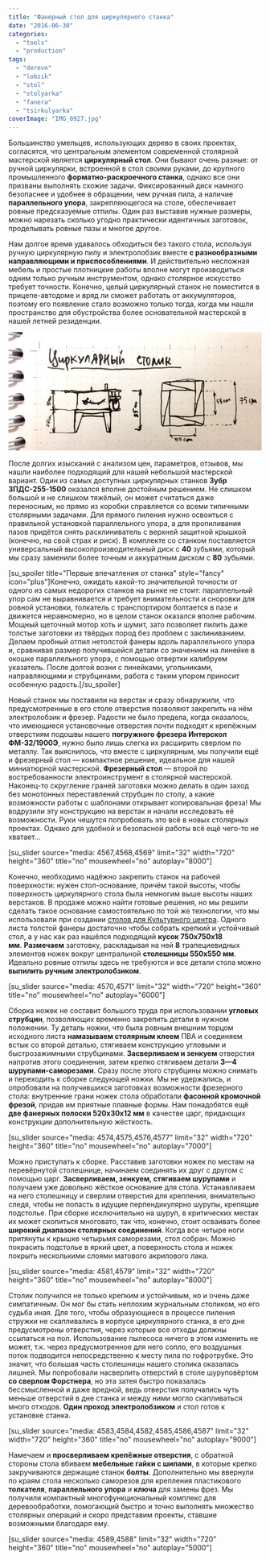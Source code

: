 ```yaml
---
title: "Фанерный стол для циркулярного станка"
date: "2016-06-30"
categories:
  - "tools"
  - "production"
tags:
  - "derevo"
  - "lobzik"
  - "stol"
  - "stolyarka"
  - "fanera"
  - "tsirkulyarka"
coverImage: "IMG_0927.jpg"
---
```


Большинство умельцев, использующих дерево в своих проектах, согласятся, что центральным элементом современной столярной мастерской является **циркулярный стол**. Они бывают очень разные: от ручной циркулярки, встроенной в стол своими руками, до крупного промышленного **форматно-раскроечного станка**, однако все они призваны выполнять схожие задачи. Фиксированный диск намного безопаснее и удобнее в обращении, чем ручная пила, а наличие **параллельного упора**, закрепляющегося на столе, обеспечивает ровные предсказуемые отпилы. Один раз выставив нужные размеры, можно нарезать сколько угодно практически идентичных заготовок, проделывать ровные пазы и многое другое.

Нам долгое время удавалось обходиться без такого стола, используя ручную циркулярную пилу и электролобзик вместе **с разнообразными направляющими и приспособлениями**. И действительно несложная мебель и простые плотницкие работы вполне могут производиться одним только ручным инструментом, однако столярное искусство требует точности. Конечно, целый циркулярный станок не поместится в прицепе-автодоме и вряд ли сможет работать от аккумуляторов, поэтому его появление стало возможно только тогда, когда мы нашли пространство для обустройства более основательной мастерской в нашей летней резиденции.

![wWD9L9Umv9c](./images/wWD9L9Umv9c.jpg)

После долгих изысканий с анализом цен, параметров, отзывов, мы нашли наиболее подходящий для нашей небольшой мастерской вариант. Один из самых доступных циркулярных станков **Зубр ЗПДС-255-1500** оказался вполне достойным решением. Не слишком большой и не слишком тяжёлый, он может считаться даже переносным, но прямо из коробки справляется со всеми типичными столярными задачами. Для прямого пиления нужно освоиться с правильной установкой параллельного упора, а для пропиливания пазов придётся снять расклиниватель с верхней защитной крышкой (конечно, на свой страх и риск). В комплекте со станком поставляется универсальный высокопроизводительный диск с **40** зубьями, который мы сразу заменили более точным и аккуратным диском с **80** зубьями.

\[su_spoiler title="Первые впечатления от станка" style="fancy" icon="plus"\]Конечно, ожидать какой-то значительной точности от одного из самых недорогих станков на рынке не стоит: параллельный упор сам не выравнивается и требует внимательности и сноровки для ровной установки, толкатель с транспортиром болтается в пазе и движется неравномерно, но в целом станок оказался вполне рабочим. Мощный щеточный мотор хоть и шумит, зато позволяет пилить даже толстые заготовки из твёрдых пород без проблем с заклиниванием. Делаем пробный отпил нетолстой фанеры вдоль параллельного упора и, сравнивая размер получившейся детали со значением на линейке в окошке параллельного упора, с помощью отвертки калибруем указатель. После долгой возни с линейками, угольниками, направляющими и струбцинами, работа с таким упором приносит особенную радость.\[/su_spoiler\]

Новый станок мы поставили на верстак и сразу обнаружили, что предусмотренные в его столе отверстия позволяют закрепить на нём электролобзик и фрезер. Радости не было предела, когда оказалось, что имеющиеся установочные отверстия почти подходят к крепёжным отверстиям подошвы нашего **погружного фрезера Интерскол ФМ-32/1900Э**, нужно было лишь слегка их расширить сверлом по металлу. Так выяснилось, что вместе с циркулярным, мы получили ещё и фрезерный стол — компактное решение, идеальное для нашей миниатюрной мастерской. **Фрезерный стол** — второй по востребованности электроинструмент в столярной мастерской. Наконец-то скругление граней заготовки можно делать в один заход без монотонных переставлений струбцин по столу, а какие возможности работы с шаблонами открывает копировальная фреза! Мы водрузили эту конструкцию на верстак и начали исследовать её возможности. Руки чешутся попробовать это всё в новых столярных проектах. Однако для удобной и безопасной работы всё ещё чего-то не хватает...

\[su_slider source="media: 4567,4568,4569" limit="32" width="720" height="360" title="no" mousewheel="no" autoplay="8000"\]

Конечно, необходимо надёжно закрепить станок на рабочей поверхности: нужен стол-основание, причём такой высоты, чтобы поверхность циркулярного стола была немногим выше высоты наших верстаков. В продаже можно найти готовые решения, но мы решили сделать такое основание самостоятельно по той же технологии, что мы использовали при создании [столов для Культурного центра](http://ooley.ru/stoly-iz-odnogo-lista-fanery-svoimi-rukami/). Одного листа толстой фанеры достаточно чтобы собрать крепкий и устойчивый стол, а у нас как раз нашёлся подходящий **кусок 750х750х18 мм**. **Размечаем** заготовку, раскладывая на ней **8** трапециевидных элементов ножек вокруг центральной **столешницы 550х550 мм**. Идеально ровные отпилы здесь не требуются и все детали стола можно **выпилить ручным электролобзиком**.

\[su_slider source="media: 4570,4571" limit="32" width="720" height="360" title="no" mousewheel="no" autoplay="6000"\]

Сборка ножек не составит большого труда при использовании **угловых струбцин**, позволяющих временно закрепить детали в нужном положении. Ту деталь ножки, что была ровным внешним торцом исходного листа **намазываем столярным клеем** ПВА и соединяем встык со второй деталью, стягиваем конструкцию угловыми и быстрозажимными струбцинами. **Засверливаем и зенкуем** отверстия напротив этого соединения, затем крепко стягиваем детали **3—4 шурупами-саморезами**. Сразу после этого струбцины можно снимать и переходить к сборке следующей ножки. Мы не удержались, и опробовали на получившихся заготовках возможности фрезерного стола: внутренние грани ножек стола обработали **фасонной кромочной фрезой**, придав им приятные плавные формы. Нам понадобятся ещё **две фанерных полоски 520х30х12 мм** в качестве царг, придающих конструкции дополнительную жёсткость.

\[su_slider source="media: 4574,4575,4576,4577" limit="32" width="720" height="360" title="no" mousewheel="no" autoplay="7000"\]

Можно приступать к сборке. Расставив заготовки ножек по местам на перевёрнутой столешнице, начинаем соединять их друг с другом с помощью царг. **Засверливаем, зенкуем, стягиваем шурупами** и получаем уже довольно жёсткое основание для стола. Устанавливаем на него столешницу и сверлим отверстия для крепления, внимательно следя, чтобы не попасть в идущие перпендикулярно шурупы, крепящие подстолье. При сборке исключительно на шуруп, в критических местах их может скопиться многовато, так что, конечно, стоит осваивать более **широкий диапазон столярных соединений**. Когда все четыре ноги притянуты к крышке четырьмя саморезами, стол собран. Можно покрасить подстолье в яркий цвет, а поверхность стола и ножек покрыть несколькими слоями матового акрилового лака.

\[su_slider source="media: 4581,4579" limit="32" width="720" height="360" title="no" mousewheel="no" autoplay="8000"\]

Столик получился не только крепким и устойчивым, но и очень даже симпатичным. Он мог бы стать неплохим журнальным столиком, но его судьба иная. Для того, чтобы образующиеся в процессе пиления стружки не скапливались в корпусе циркулярного станка, в его дне предусмотрены отверстия, через которые все отходы должны ссыпаться на пол. Использование пылесоса ничего в этом изменить не может, т.к. через предусмотренное для него сопло, его воздушных поток подводится непосредственно к месту пила по гофротрубке. Это значит, что большая часть столешницы нашего столика оказалась лишней. Мы попробовали насверлить отверстий в столе шуруповёртом **со сверлом Форстнера**, но эта затея быстро показалась бессмысленной и даже вредной, ведь отверстия получались чуть меньше отверстий в дне станка и между ними могло скапливаться много отходов. **Один проход электролобзиком** и стол готов к установке станка.

\[su_slider source="media: 4583,4584,4582,4585,4586,4587" limit="32" width="720" height="360" title="no" mousewheel="no" autoplay="9000"\]

Намечаем и **просверливаем крепёжные отверстия**, с обратной стороны стола вбиваем **мебельные гайки с шипами**, в которые крепко закручиваются держащие станок **болты**. Дополнительно мы ввернули по краям стола несколько саморезов для крепления пластикового **толкателя**, **параллельного упора** и **ключа** для замены фрез. Мы получили компактный многофункциональный комплекс для деревообработки, помогающий быстро и точно выполнять множество столярных операций и скоро представим проекты, ставшие возможными благодаря ему.

\[su_slider source="media: 4589,4588" limit="32" width="720" height="360" title="no" mousewheel="no" autoplay="5000"\]
